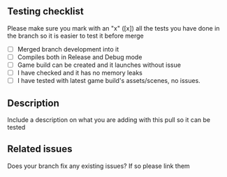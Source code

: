 ## Testing checklist
Please make sure you mark with an "x" ([x]) all the tests you have done in the branch so it is easier to test it before merge

- [ ] Merged branch development into it 
- [ ] Compiles both in Release and Debug mode
- [ ] Game build can be created and it launches without issue
- [ ] I have checked and it has no memory leaks
- [ ] I have tested with latest game build's assets/scenes, no issues. 

## Description
Include a description on what you are adding with this pull so it can be tested

## Related issues
Does your branch fix any existing issues? If so please link them

